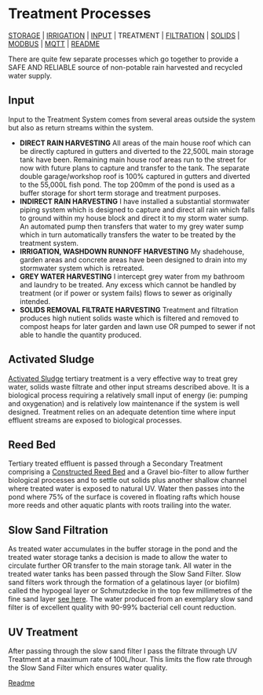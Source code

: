 Treatment Processes
===================

[STORAGE](https://github.com/wellsy57/Home-Assistant-Project/blob/master/files/STORAGE.md) |
[IRRIGATION](https://github.com/wellsy57/Home-Assistant-Project/blob/master/files/IRRIGATION.md) | [INPUT](https://github.com/wellsy57/Home-Assistant-Project/blob/master/files/INPUT.md) | 
TREATMENT | [FILTRATION](https://github.com/wellsy57/Home-Assistant-Project/blob/master/files/FILTRATION.md) | 
[SOLIDS](https://github.com/wellsy57/Home-Assistant-Project/blob/master/files/SOLIDS.md) | 
[MODBUS](https://github.com/wellsy57/Home-Assistant-Project/blob/master/filyes/MODBUS.md) | [MQTT](https://github.com/wellsy57/Home-Assistant-Project/blob/master/files/MQTT.md) | [README](https://github.com/wellsy57/Home-Assistant-Project/blob/master/README.md)

There are quite few separate processes which go together to provide a SAFE AND RELIABLE source of non-potable rain harvested and recycled water supply. 

## Input
Input to the Treatment System comes from several areas outside the system but also as return streams within the system.
* **DIRECT RAIN HARVESTING** All areas of the main house roof which can be directly captured in gutters and diverted to the 22,500L main storage tank have been. Remaining main house roof areas run to the street for now with future plans to capture and transfer to the tank. The separate double garage/workshop roof is 100% captured in gutters and diverted to the 55,000L fish pond. The top 200mm of the pond is used as a buffer storage for short term storage and treatment purposes.
* **INDIRECT RAIN HARVESTING** I have installed a substantial stormwater piping system which is designed to capture and direct all rain which falls to ground within my house block and direct it to my storm water sump. An automated pump then transfers that water to my grey water sump which in turn automatically transfers the water to be treated by the treatment system.
* **IRRIGATION, WASHDOWN RUNNOFF HARVESTING** My shadehouse, garden areas and concrete areas have been designed to drain into my stormwater system which is retreated.
* **GREY WATER HARVESTING** I intercept grey water from my bathroom and laundry to be treated. Any excess which cannot be handled by treatment (or if power or system fails) flows to sewer as originally intended.
* **SOLIDS REMOVAL FILTRATE HARVESTING** Treatment and filtration produces high nutient solids waste which is filtered and removed to compost heaps for later garden and lawn use OR pumped to sewer if not able to handle the quantity produced.

## Activated Sludge
[Activated Sludge](https://en.wikipedia.org/wiki/Activated_sludge) tertiary treatment is a very effective way to treat grey water, solids waste filtrate and other input streams described above. It is a biological process requiring a relatively small input of energy (ie: pumping and oxygenation) and is relatively low maintenance if the system is well designed. Treatment relies on an adequate detention time where input effluent streams are exposed to biological processes.

## Reed Bed
Tertiary treated effluent is passed through a Secondary Treatment comprising a [Constructed Reed Bed](https://en.wikipedia.org/wiki/Reed_bed) and a Gravel bio-filter to allow further biological processes and to settle out solids plus another shallow channel where treated water is exposed to natural UV. Water then passes into the pond where 75% of the surface is covered in floating rafts which house more reeds and other aquatic plants with roots trailing into the water.

## Slow Sand Filtration
As treated water accumulates in the buffer storage in the pond and the treated water storage tanks a decision is made to allow the water to circulate further OR transfer to the main storage tank. All water in the treated water tanks has been passed through the Slow Sand Filter. Slow sand filters work through the formation of a gelatinous layer (or biofilm) called the hypogeal layer or Schmutzdecke in the top few millimetres of the fine sand layer [see here](https://en.wikipedia.org/wiki/Slow_sand_filter). The water produced from an exemplary slow sand filter is of excellent quality with 90-99% bacterial cell count reduction.

## UV Treatment
After passing through the slow sand filter I pass the filtrate through UV Treatment at a maximum rate of 100L/hour.
This limits the flow rate through the Slow Sand Filter which ensures water quality.


[Readme](https://github.com/wellsy57/Home-Assistant-Project/blob/master/README.md)
